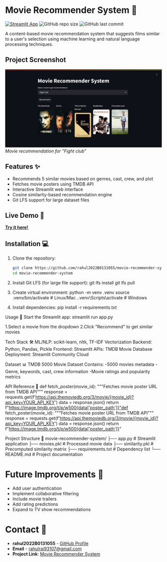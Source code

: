 # Movie Recommender System 🎥

[![Streamlit App](https://static.streamlit.io/badges/streamlit_badge_black_white.svg)](https://movie-recommender-system-rrut.streamlit.app/)
![GitHub repo size](https://img.shields.io/github/repo-size/rahul2022B0131055/movie-recommender-system)
![GitHub last commit](https://img.shields.io/github/last-commit/rahul2022B0131055/movie-recommender-system)

A content-based movie recommendation system that suggests films similar to a user's selection using machine learning and natural language processing techniques.

## Project Screenshot
![Home Page Screenshot](./demo.png)  
*Movie recommendation for "Fight club"*

## Features ✨
- Recommends 5 similar movies based on genres, cast, crew, and plot
- Fetches movie posters using TMDB API
- Interactive Streamlit web interface
- Cosine similarity-based recommendation engine
- Git LFS support for large dataset files

## Live Demo 🔗
**[Try it here!](https://movie-recommender-system-rrut.streamlit.app/)**

## Installation 💻
1. Clone the repository:
   ```bash
   git clone https://github.com/rahul2022B0131055/movie-recommender-system.git
   cd movie-recommender-system

2. Install Git LFS (for large file support):
git lfs install
git lfs pull

3. Create virtual environment:
python -m venv .venv
source .venv/bin/activate  # Linux/Mac
.\.venv\Scripts\activate  # Windows

4. Install dependencies:
pip install -r requirements.txt

Usage 🚀
Start the Streamlit app:
streamlit run app.py

1.Select a movie from the dropdown
2.Click "Recommend" to get similar movies

Tech Stack 🛠️
ML/NLP: scikit-learn, nltk, TF-IDF Vectorization
Backend: Python, Pandas, Pickle
Frontend: Streamlit
APIs: TMDB Movie Database
Deployment: Streamlit Community Cloud

Dataset 📊
TMDB 5000 Movie Dataset
Contains:
   -5000 movies metadata
   -Genre, keywords, cast, crew information
   -Movie ratings and popularity metrics

API Reference 🔌
def fetch_poster(movie_id):
    """Fetches movie poster URL from TMDB API"""
    response = requests.get(f'https://api.themoviedb.org/3/movie/{movie_id}?api_key=YOUR_API_KEY')
    data = response.json()
    return f"https://image.tmdb.org/t/p/w500{data['poster_path']}"def fetch_poster(movie_id):
    """Fetches movie poster URL from TMDB API"""
    response = requests.get(f'https://api.themoviedb.org/3/movie/{movie_id}?api_key=YOUR_API_KEY')
    data = response.json()
    return f"https://image.tmdb.org/t/p/w500{data['poster_path']}"


Project Structure 📂
movie-recommender-system/
├── app.py                # Streamlit application
├── movies.pkl            # Processed movie data
├── similarity.pkl        # Precomputed similarity matrix
├── requirements.txt      # Dependency list
└── README.md             # Project documentation

# Future Improvements 🔮  
- Add user authentication  
- Implement collaborative filtering  
- Include movie trailers  
- Add rating predictions  
- Expand to TV show recommendations  

# Contact 📧  
- **rahul2022B0131055** - [GitHub Profile](https://github.com/rahul2022B0131055)  
- **Email** - rahulrai93107@gmail.com  
- **Project Link**: [Movie Recommender System](https://github.com/rahul2022B0131055/movie-recommender-system)  

